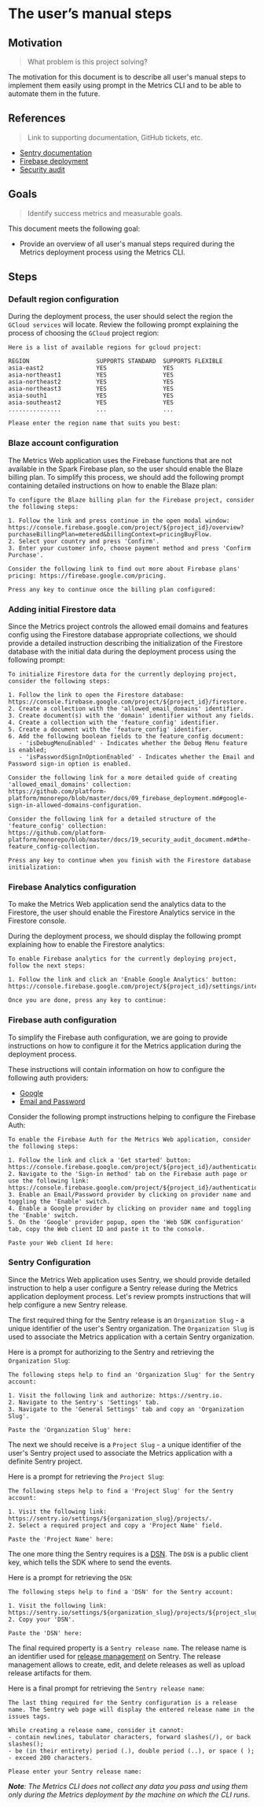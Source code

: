 # The user’s manual steps

## Motivation
> What problem is this project solving?

The motivation for this document is to describe all user's manual steps to implement them easily using prompt in the Metrics CLI and to be able to automate them in the future.

## References
> Link to supporting documentation, GitHub tickets, etc.

- [Sentry documentation](https://docs.sentry.io/)
- [Firebase deployment](https://github.com/platform-platform/monorepo/blob/master/docs/09_firebase_deployment.md)
- [Security audit](https://github.com/platform-platform/monorepo/blob/master/docs/19_security_audit_document.md)

## Goals
> Identify success metrics and measurable goals.

This document meets the following goal:
 - Provide an overview of all user's manual steps required during the Metrics deployment process using the Metrics CLI.

## Steps

### Default region configuration

During the deployment process, the user should select the region the `GCloud services` will locate. Review the following prompt explaining the process of choosing the `GCloud` project region:

```text
Here is a list of available regions for gcloud project:

REGION                   SUPPORTS STANDARD  SUPPORTS FLEXIBLE
asia-east2               YES                YES
asia-northeast1          YES                YES
asia-northeast2          YES                YES
asia-northeast3          YES                YES
asia-south1              YES                YES
asia-southeast2          YES                YES
...............          ...                ...

Please enter the region name that suits you best:
```

### Blaze account configuration

The Metrics Web application uses the Firebase functions that are not available in the Spark Firebase plan, so the user should enable the Blaze billing plan. 
To simplify this process, we should add the following prompt containing detailed instructions on how to enable the Blaze plan: 

```text
To configure the Blaze billing plan for the Firebase project, consider the following steps:

1. Follow the link and press continue in the open modal window: https://console.firebase.google.com/project/${project_id}/overview?purchaseBillingPlan=metered&billingContext=pricingBuyFlow.
2. Select your country and press 'Confirm'.
3. Enter your customer info, choose payment method and press 'Confirm Purchase'.

Consider the following link to find out more about Firebase plans' pricing: https://firebase.google.com/pricing.

Press any key to continue once the billing plan configured:
```

### Adding initial Firestore data

Since the Metrics project controls the allowed email domains and features config using the Firestore database appropriate collections, 
we should provide a detailed instruction describing the initialization of the Firestore database with the initial data during the deployment process using the following prompt:

```text
To initialize Firestore data for the currently deploying project, consider the following steps:

1. Follow the link to open the Firestore database: https://console.firebase.google.com/project/${project_id}/firestore.
2. Create a collection with the 'allowed_email_domains' identifier.
3. Create document(s) with the 'domain' identifier without any fields.
4. Create a collection with the 'feature_config' identifier.
5. Create a document with the 'feature_config' identifier.
6. Add the following boolean fields to the feature_config document:
   - 'isDebugMenuEnabled' - Indicates whether the Debug Menu feature is enabled;
   - 'isPasswordSignInOptionEnabled' - Indicates whether the Email and Password sign-in option is enabled.

Consider the following link for a more detailed guide of creating 'allowed_email_domains' collection: 
https://github.com/platform-platform/monorepo/blob/master/docs/09_firebase_deployment.md#google-sign-in-allowed-domains-configuration.

Consider the following link for a detailed structure of the 'feature_config' collection:
https://github.com/platform-platform/monorepo/blob/master/docs/19_security_audit_document.md#the-feature_config-collection.

Press any key to continue when you finish with the Firestore database initialization:
```

### Firebase Analytics configuration

To make the Metrics Web application send the analytics data to the Firestore, the user should enable the Firestore Analytics service in the Firestore console. 

During the deployment process, we should display the following prompt explaining how to enable the Firestore analytics:

```text
To enable Firebase analytics for the currently deploying project, follow the next steps:

1. Follow the link and click an 'Enable Google Analytics' button: https://console.firebase.google.com/project/${project_id}/settings/integrations/analytics.

Once you are done, press any key to continue:
```

### Firebase auth configuration

To simplify the Firebase auth configuration, we are going to provide instructions on how to configure it for the Metrics application during the deployment process. 

These instructions will contain information on how to configure the following auth providers: 
- [Google](https://github.com/platform-platform/monorepo/blob/master/docs/09_firebase_deployment.md#firebase-google-sign-in-configuration)
- [Email and Password](https://github.com/platform-platform/monorepo/blob/master/docs/09_firebase_deployment.md#firebase-email-and-password-sign-in-configuration)

Consider the following prompt instructions helping to configure the Firebase Auth:

```text
To enable the Firebase Auth for the Metrics Web application, consider the following steps:

1. Follow the link and click a 'Get started' button: https://console.firebase.google.com/project/${project_id}/authentication.
2. Navigate to the 'Sign-in method' tab on the Firebase auth page or use the following link: https://console.firebase.google.com/project/${project_id}/authentication/providers.
3. Enable an Email/Password provider by clicking on provider name and toggling the 'Enable' switch.
4. Enable a Google provider by clicking on provider name and toggling the 'Enable' switch.
5. On the 'Google' provider popup, open the 'Web SDK configuration' tab, copy the Web client ID and paste it to the console.

Paste your Web client Id here:
```

### Sentry Configuration

Since the Metrics Web application uses Sentry, we should provide detailed instruction to help a user configure a Sentry release during the Metrics application deployment process.
Let's review prompts instructions that will help configure a new Sentry release.

The first required thing for the Sentry release is an `Organization Slug` - a unique identifier of the user's Sentry organization. The `Organization Slug` is used to associate the Metrics application with a certain Sentry organization.

Here is a prompt for authorizing to the Sentry and retrieving the `Organization Slug`:
```text
The following steps help to find an 'Organization Slug' for the Sentry account:

1. Visit the following link and authorize: https://sentry.io.
2. Navigate to the Sentry's 'Settings' tab.
3. Navigate to the 'General Settings' tab and copy an 'Organization Slug'.

Paste the 'Organization Slug' here:
```

The next we should receive is a `Project Slug` - a unique identifier of the user's Sentry project used to associate the Metrics application with a definite Sentry project.

Here is a prompt for retrieving the `Project Slug`:
```text
The following steps help to find a 'Project Slug' for the Sentry account:

1. Visit the following link: https://sentry.io/settings/${organization_slug}/projects/.
2. Select a required project and copy a 'Project Name' field.

Paste the 'Project Name' here:
```

The one more thing the Sentry requires is a [DSN](https://docs.sentry.io/product/sentry-basics/dsn-explainer/). The `DSN` is a public client key, which tells the SDK where to send the events.

Here is a prompt for retrieving the `DSN`:
```text
The following steps help to find a 'DSN' for the Sentry account:

1. Visit the following link: https://sentry.io/settings/${organization_slug}/projects/${project_slug}/keys/.
2. Copy your 'DSN'.

Paste the 'DSN' here:
```
The final required property is a `Sentry release name`. The release name is an identifier used for [release management](https://docs.sentry.io/product/cli/releases/) on Sentry. The release management allows to create, edit, and delete releases as well as upload release artifacts for them. 

Here is a final prompt for retrieving the `Sentry release name`:
```text
The last thing required for the Sentry configuration is a release name. The Sentry web page will display the entered release name in the issues tags.

While creating a release name, consider it cannot:  
- contain newlines, tabulator characters, forward slashes(/), or back slashes();
- be (in their entirety) period (.), double period (..), or space ( );
- exceed 200 characters.

Please enter your Sentry release name:
```

_**Note**: The Metrics CLI does not collect any data you pass and using them only during the Metrics deployment by the machine on which the CLI runs._
